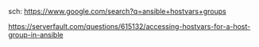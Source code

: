 sch: https://www.google.com/search?q=ansible+hostvars+groups

https://serverfault.com/questions/615132/accessing-hostvars-for-a-host-group-in-ansible
